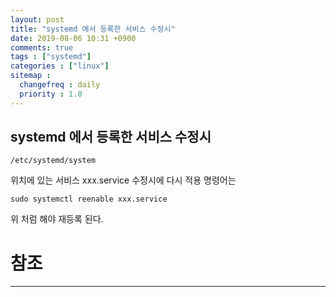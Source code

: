 ```yaml
---
layout: post
title: "systemd 에서 등록한 서비스 수정시"
date: 2019-08-06 10:31 +0900
comments: true
tags : ["systemd"]
categories : ["linux"]
sitemap :
  changefreq : daily
  priority : 1.0
---
```

 
## systemd 에서 등록한 서비스 수정시

```
/etc/systemd/system
```
위치에 있는 서비스 xxx.service 수정시에 다시 적용 명령어는 

```
sudo systemctl reenable xxx.service
```

위 처럼 해야 재등록 된다.

# 참조
-----

